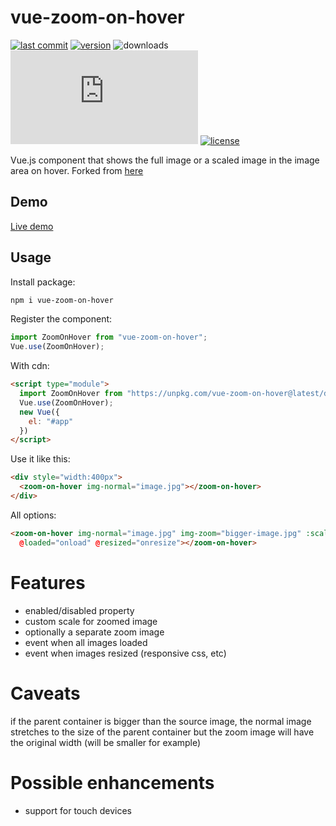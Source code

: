 # vue-zoom-on-hover

[![last commit](https://img.shields.io/github/last-commit/Rundik/vue-zoom-on-hover.svg)](https://github.com/Rundik/vue-zoom-on-hover/commits/master)
[![version](https://img.shields.io/npm/v/vue-zoom-on-hover.svg)](https://www.npmjs.com/package/vue-zoom-on-hover)
![downloads](https://img.shields.io/npm/dm/vue-zoom-on-hover.svg)
![gziped](https://img.badgesize.io/https://unpkg.com/vue-zoom-on-hover@latest/dist/index.esm.min.js?compression=gzip)
[![license](https://img.shields.io/npm/l/vue-zoom-on-hover.svg)](https://github.com/Rundik/vue-zoom-on-hover/blob/master/license)

Vue.js component that shows the full image or a scaled image in the image area on hover. Forked from [here](https://github.com/Intera/vue-zoom-on-hover)

## Demo
[Live demo](https://rundik.github.io/vue-zoom-on-hover/example/)

## Usage
Install package:
```bash
npm i vue-zoom-on-hover
```

Register the component:
```js
import ZoomOnHover from "vue-zoom-on-hover";
Vue.use(ZoomOnHover);
````

With cdn:
```html
<script type="module">
  import ZoomOnHover from "https://unpkg.com/vue-zoom-on-hover@latest/dist/index.esm.min.js";
  Vue.use(ZoomOnHover);
  new Vue({
    el: "#app"
  })
</script>
```

Use it like this:
```html
<div style="width:400px">
  <zoom-on-hover img-normal="image.jpg"></zoom-on-hover>
</div>
```

All options:
```html
<zoom-on-hover img-normal="image.jpg" img-zoom="bigger-image.jpg" :scale="1.5" :disabled="true"
  @loaded="onload" @resized="onresize"></zoom-on-hover>
```

# Features
* enabled/disabled property
* custom scale for zoomed image
* optionally a separate zoom image
* event when all images loaded
* event when images resized (responsive css, etc)

# Caveats
if the parent container is bigger than the source image, the normal image stretches to the size of the parent container but the zoom image will have the original width (will be smaller for example)

# Possible enhancements
* support for touch devices
